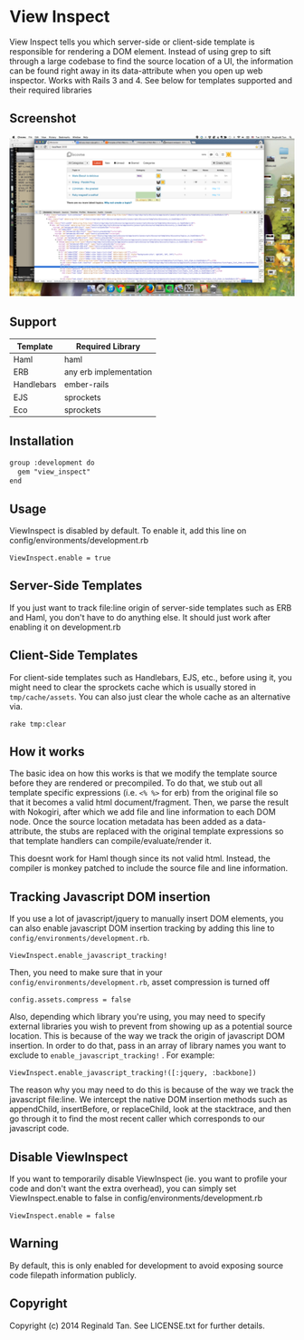 View Inspect
============

View Inspect tells you which server-side or client-side template is responsible for rendering a DOM element. Instead of using grep to sift through a large codebase to find the source location of a UI, the information can be found right away in its data-attribute when you open up web inspector. Works with Rails 3 and 4. See below for templates supported and their required libraries

Screenshot
----

![Screenshot](view_inspect_screenshot.png)


Support
----
| Template                | Required Library       |
| ----------------------- | ---------------------- |
| Haml                    | haml                   |
| ERB                     | any erb implementation |
| Handlebars              | ember-rails            |
| EJS                     | sprockets              |
| Eco                     | sprockets              |


Installation
----

    group :development do
      gem "view_inspect"
    end

Usage
----

ViewInspect is disabled by default. To enable it, add this line on config/environments/development.rb

    ViewInspect.enable = true

Server-Side Templates
-----

If you just want to track file:line origin of server-side templates such as ERB and Haml, you don't have to do anything else. It should just work after enabling it on development.rb

Client-Side Templates
-----

For client-side templates such as Handlebars, EJS, etc., before using it, you might need to clear the sprockets cache which is usually stored in `tmp/cache/assets`. You can also just clear the whole cache as an alternative via.

    rake tmp:clear

How it works
-----

The basic idea on how this works is that we modify the template source before they are rendered or precompiled. To do that, we stub out all template specific expressions (i.e. `<% %>` for erb) from the original file so that it becomes a valid html document/fragment. Then, we parse the result with Nokogiri, after which we add file and line information to each DOM node. Once the source location metadata has been added as a data-attribute, the stubs are replaced with the original template expressions so that template handlers can compile/evaluate/render it.

This doesnt work for Haml though since its not valid html. Instead, the compiler is monkey patched to include the source file and line information.

Tracking Javascript DOM insertion
----

If you use a lot of javascript/jquery to manually insert DOM elements, you can also enable javascript DOM insertion tracking by adding this line to `config/environments/development.rb`.

    ViewInspect.enable_javascript_tracking!

Then, you need to make sure that in your `config/environments/development.rb`, asset compression is turned off

    config.assets.compress = false

Also, depending which library you're using, you may need to specify external libraries you wish to prevent from showing up as a potential source location. This is because of the way we track the origin of javascript DOM insertion. In order to do that, pass in an array of library names you want to exclude to `enable_javascript_tracking!` . For example:

    ViewInspect.enable_javascript_tracking!([:jquery, :backbone])


The reason why you may need to do this is because of the way we track the javascript file:line. We intercept the native DOM insertion methods such as appendChild, insertBefore, or replaceChild, look at the stacktrace, and then go through it to find the most recent caller which corresponds to our javascript code.


Disable ViewInspect
-----

  If you want to temporarily disable ViewInspect (ie. you want to profile your code and don't want the extra overhead), you can simply set ViewInspect.enable to false in config/environments/development.rb

    ViewInspect.enable = false


Warning
----

By default, this is only enabled for development to avoid exposing source code filepath information publicly.


Copyright
----

Copyright (c) 2014 Reginald Tan. See LICENSE.txt for
further details.

